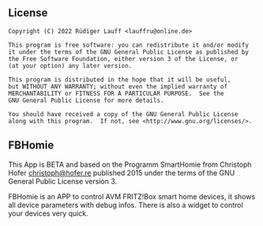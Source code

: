 ## License
	Copyright (C) 2022 Rüdiger Lauff <lauffru@online.de>
	
	This program is free software: you can redistribute it and/or modify
	it under the terms of the GNU General Public License as published by
	the Free Software Foundation, either version 3 of the License, or
	(at your option) any later version.
	
	This program is distributed in the hope that it will be useful,
	but WITHOUT ANY WARRANTY; without even the implied warranty of
	MERCHANTABILITY or FITNESS FOR A PARTICULAR PURPOSE.  See the
	GNU General Public License for more details.
	
	You should have received a copy of the GNU General Public License
	along with this program.  If not, see <http://www.gnu.org/licenses/>.

## FBHomie
This App is BETA and based on the Programm SmartHomie from Christoph Hofer <christoph@hofer.re>
published 2015 under the terms of the GNU General Public License version 3.

FBHomie is an APP to control AVM FRITZ!Box smart home devices, it shows all device parameters with debug infos.
There is also a widget to control your devices very quick.

